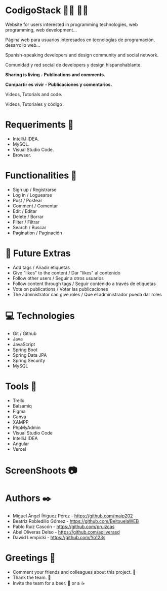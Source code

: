 # CodigoStack :technologist: :woman_technologist:	

Website for users interested in programming technologies, web 
programming, web development...

Página web para usuarios interesados en tecnologías de 
programación, desarrollo web...

Spanish-speaking developers and design community and social network.

Comunidad y red social de developers y design hispanohablante.

**Sharing is living - Publications and comments.**

**Compartir es vivir - Publicaciones y comentarios.**

Videos, Tutorials and code.

Videos, Tutoriales y código .


# Requeriments  :bookmark_tabs:

- IntelliJ IDEA.
- MySQL.
- Visual Studio Code.
- Browser.

# Functionalities :floppy_disk:

- Sign up / Registrarse
- Log in / Loguearse
- Post / Postear
- Comment / Comentar
- Edit / Editar 
- Delete / Borrar 
- Filter / Filtrar 
- Search / Buscar 
- Pagination / Paginación

# :round_pushpin: Future Extras

- Add tags / Añadir etiquetas
- Give "likes" to the content / Dar "likes" al contenido
- Follow other users / Seguir a otros usuarios
- Follow content through tags / Seguir contenido a través de etiquetas
- Vote on publications / Votar las publicaciones
- The administrator can give roles / Que el administrador pueda dar roles

# 💻 Technologies

- Git / Github
- Java
- JavaScript
- Spring Boot
- Spring Data JPA
- Spring Security
- MySQL

# Tools :hammer:

- Trello
- Balsamiq 
- Figma
- Canva 
- XAMPP
- PhpMyAdmin
- Visual Studio Code 
- IntelliJ IDEA
- Angular 
- Vercel 

# ScreenShoots :camera:

# Authors ✒️
- Miguel Ángel Íñiguez Pérez - https://github.com/maip202
- Beatriz Robledillo Gómez - https://github.com/BeitxuelaWEB
- Pablo Ruíz Cascón - https://github.com/pruizcas
- Abel Oliveras Delso - https://github.com/aoliverasd
- Dawid Lempicki - https://github.com/Yo123s

# Greetings :gift:

- Comment your friends and colleagues about this project. :loudspeaker:
- Thank the team. :slightly_smiling_face:
- Invite the team for a beer. :beer: or a :coffee:
